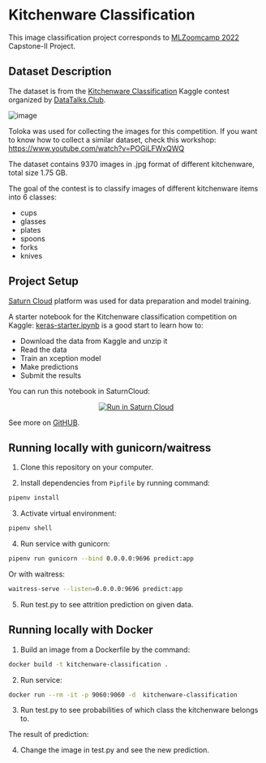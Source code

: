 # Kitchenware Classification
This image classification project corresponds to [MLZoomcamp 2022](http://mlzoomcamp.com/) Capstone-II Project.


## Dataset Description

The dataset is from the [Kitchenware Classification](https://www.kaggle.com/competitions/kitchenware-classification/) Kaggle contest organized by [DataTalks.Club](https://datatalks.club).

![image](https://user-images.githubusercontent.com/91184329/213883475-c97a918f-efc0-437e-83f2-51c2773f7832.png)

Toloka was used for collecting the images for this competition. If you want to know how to collect a similar dataset, check this workshop: https://www.youtube.com/watch?v=POGiLFWxQWQ

The dataset contains 9370 images in .jpg format of different kitchenware, total size 1.75 GB.

The goal of the contest is to classify images of different kitchenware items into 6 classes:
* cups
* glasses
* plates
* spoons
* forks
* knives

## Project Setup

[Saturn Cloud](https://saturncloud.io) platform was used for data preparation and model training. 

A starter notebook for the Kitchenware classification competition on Kaggle: [keras-starter.ipynb](https://github.com/DataTalksClub/kitchenware-competition-starter/blob/main/keras-starter.ipynb) is a good start to learn how to:

* Download the data from Kaggle and unzip it
* Read the data
* Train an xception model
* Make predictions
* Submit the results

You can run this notebook in SaturnCloud:

<p align="center">
    <a href="https://app.community.saturnenterprise.io/dash/resources?recipeUrl=https://raw.githubusercontent.com/DataTalksClub/kitchenware-competition-starter/main/kitchenware-jupyter-recipe.json" target="_blank" rel="noopener">
        <img src="https://saturncloud.io/images/embed/run-in-saturn-cloud.svg" alt="Run in Saturn Cloud"/>
    </a>
</p>

See more on [GitHUB](https://github.com/DataTalksClub/kitchenware-competition-starter).

## Running locally with gunicorn/waitress

1. Clone this repository on your computer.

2. Install dependencies from `Pipfile` by running command:
```sh
pipenv install
```
3. Activate virtual environment:
```sh
pipenv shell
```
4. Run service with gunicorn:
```sh
pipenv run gunicorn --bind 0.0.0.0:9696 predict:app
```
Or with waitress:
```sh
waitress-serve --listen=0.0.0.0:9696 predict:app
```
5. Run test.py to see attrition prediction on given data.

## Running locally with Docker

1. Build an image from a Dockerfile by the command:
```sh
docker build -t kitchenware-classification .
```
2. Run service:
```sh
docker run --rm -it -p 9060:9060 -d  kitchenware-classification
```
3. Run test.py to see probabilities of which class the kitchenware belongs to.

The result of prediction:

4. Change the image in test.py and see the new prediction.
